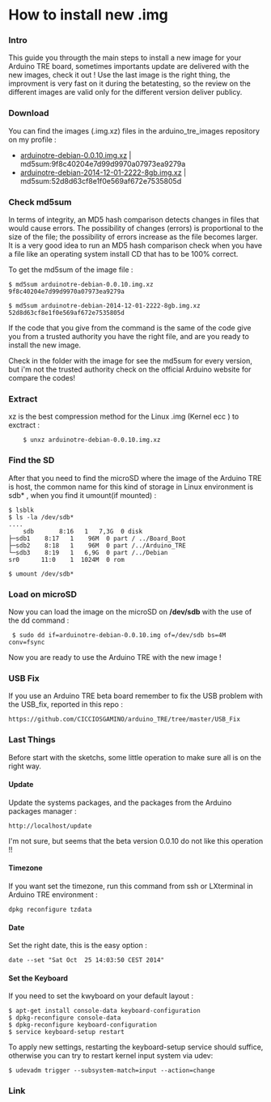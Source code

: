 How to install new .img
=======================

### Intro 
This guide you througth the main steps to install a new image for your Arduino TRE board, 
sometimes importants update are delivered with the new images, check it out ! 
Use the last image is the right thing, the improvment is very fast on it during the betatesting, so the review 
on the different images are valid only for the different version deliver publicy. 

### Download 
You can find the images (.img.xz) files in the arduino_tre_images repository on my profile :

+ [arduinotre-debian-0.0.10.img.xz][1]  |  md5sum:9f8c40204e7d99d9970a07973ea9279a
+ [arduinotre-debian-2014-12-01-2222-8gb.img.xz][2]  |  md5sum:52d8d63cf8e1f0e569af672e7535805d

### Check md5sum 
In terms of integrity, an MD5 hash comparison detects changes in files that would cause errors. The possibility of changes (errors) is proportional to the size of the file; the possibility of errors increase as the file becomes larger. It is a very good idea to run an MD5 hash comparison check when you have a file like an operating system install CD that has to be 100% correct. 

To get the md5sum of the image file : 

	$ md5sum arduinotre-debian-0.0.10.img.xz 
	9f8c40204e7d99d9970a07973ea9279a
	
	$ md5sum arduinotre-debian-2014-12-01-2222-8gb.img.xz
	52d8d63cf8e1f0e569af672e7535805d
	
If the code that you give from the command is the same of the code give you from a trusted authority you have 
the right file, and are you ready to install the new image. 

Check in the folder with the image for see the md5sum for every version, but i'm not the trusted authority 
check on the official Arduino website for compare the codes! 


### Extract 
xz is the best compression method for the Linux .img (Kernel ecc ) to exctract : 

    	$ unxz arduinotre-debian-0.0.10.img.xz 

### Find the SD
After that you need to find the microSD where the image of the Arduino TRE is host, the common name for this kind of storage in Linux environment is sdb* , when you find it umount(if mounted) : 

  	$ lsblk 
  	$ ls -la /dev/sdb* 
  	....
  		sdb       8:16   1   7,3G  0 disk 
  	├─sdb1    8:17   1    96M  0 part / ../Board_Boot
  	├─sdb2    8:18   1    96M  0 part /../Arduino_TRE
  	└─sdb3    8:19   1   6,9G  0 part /../Debian
  	sr0      11:0    1  1024M  0 rom  
	
	$ umount /dev/sdb*  
	  
### Load on microSD
Now you can load the image on the microSD on  **/dev/sdb**  with the use of the dd command : 

	 $ sudo dd if=arduinotre-debian-0.0.10.img of=/dev/sdb bs=4M conv=fsync

Now you are ready to use the Arduino TRE with the new image ! 

### USB Fix 
If you use an Arduino TRE beta board remember to fix the USB problem with the USB_fix, reported in this repo : 

	https://github.com/CICCIOSGAMINO/arduino_TRE/tree/master/USB_Fix
	
	
### Last Things 
Before start with the sketchs, some little operation to make sure all is on the right way. 

#### Update 
Update the systems packages, and the packages from the Arduino packages manager  : 

	http://localhost/update 
	
I'm not sure, but seems that the beta version 0.0.10 do not like this operation !! 

#### Timezone 
If you want set the timezone, run this command from ssh or LXterminal in Arduino TRE environment : 

	dpkg reconfigure tzdata
	
#### Date 
Set the right date, this is the easy option : 

	date --set "Sat Oct  25 14:03:50 CEST 2014"
	
#### Set the Keyboard 
If you need to set the kwyboard on your default layout : 

	$ apt-get install console-data keyboard-configuration
	$ dpkg-reconfigure console-data
	$ dpkg-reconfigure keyboard-configuration
	$ service keyboard-setup restart
	
To apply new settings, restarting the keyboard-setup service should suffice, otherwise you can try to restart kernel input system via udev:

	$ udevadm trigger --subsystem-match=input --action=change
	
### Link 
[1]:https://www.dropbox.com/s/8qib17tuas9b1fl/arduinotre-debian-0.0.10.img.xz?dl=0
[2]:https://www.dropbox.com/s/kc2w6bd2ku0jdh6/tre-debian-2014-12-01-2222-8gb.img.xz?dl=0
